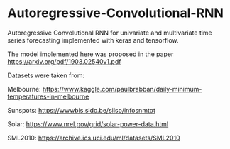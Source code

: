 # Autoregressive-Convolutional-RNN
Autoregressive Convolutional RNN for univariate and multivariate time series forecasting implemented with keras and tensorflow.

The model implemented here was proposed in the paper https://arxiv.org/pdf/1903.02540v1.pdf

Datasets were taken from:

Melbourne: https://www.kaggle.com/paulbrabban/daily-minimum-temperatures-in-melbourne

Sunspots: https://wwwbis.sidc.be/silso/infosnmtot

Solar: https://www.nrel.gov/grid/solar-power-data.html

SML2010: https://archive.ics.uci.edu/ml/datasets/SML2010
